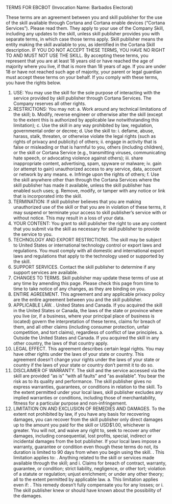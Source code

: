 TERMS FOR EBCBOT (Invocation Name: Barbados Electoral)

These terms are an agreement between you and skill publisher for the use of the skill available through Cortana and Cortana enable devices (“Cortana Services”). Please read them. They apply to your use of the Company Skill, including any updates to the skill, unless skill publisher provides you with separate terms, in which case those terms apply. Skill publisher means the entity making the skill available to you, as identified in the Cortana Skill description. 
IF YOU DO NOT ACCEPT THESE TERMS, YOU HAVE NO RIGHT TO AND MUST NOT USE THE SKILL. 
By accepting these terms, you represent that you are at least 18 years old or have reached the age of majority where you live, if that is more than 18 years of age. If you are under 18 or have not reached such age of majority, your parent or legal guardian must accept these terms on your behalf. 
If you comply with these terms, you have the rights below. 
1.	USE: You may use the skill for the sole purpose of interacting with the service provided by skill publisher through Cortana Services. The Company reserves all other rights.
2.	RESTRICTIONS: You may not:
a.	Work around any technical limitations of the skill;
b.	Modify, reverse engineer or otherwise alter the skill (except to the extent this is authorized by applicable law notwithstanding this limitation);
c.	Use the skill in any way prohibited by law, regulation, governmental order or decree;
d.	Use the skill to:
i.	defame, abuse, harass, stalk, threaten, or otherwise violate the legal rights (such as rights of privacy and publicity) of others;
ii.	engage in activity that is false or misleading or that is harmful to you, others (including children), or the skill or Cortana Service (e.g., transmitting viruses, communicating hate speech, or advocating violence against others);
iii.	share inappropriate content, advertising, spam, spyware or malware;
iv.	gain (or attempt to gain) unauthorized access to any service, data, account or network by any means.
e.	Infringe upon the rights of others;
f.	Use the skill anywhere other than through the Cortana Services where the skill publisher has made it available, unless the skill publisher has enabled such uses;
g.	Remove, modify, or tamper with any notice or link that is incorporated into the skill.
3.	TERMINATION: If skill publisher believes that you are making unauthorized use of the skill or that you are in violation of these terms, it may suspend or terminate your access to skill publisher’s service with or without notice. This may result in a loss of your data.
4.	YOUR CONTENT: You grant to skill publisher the right to use any content that you submit via the skill as necessary for skill publisher to provide the service to you.
5.	TECHNOLOGY AND EXPORT RESTRICTIONS. The skill may be subject to United States or international technology control or export laws and regulations. You must comply with all domestic and international export laws and regulations that apply to the technology used or supported by the skill.
6.	SUPPORT SERVICES. Contact the skill publisher to determine if any support services are available.
7.	CHANGES TO TERMS. Skill publisher may update these terms of use at any time by amending this page. Please check this page from time to time to take notice of any changes, as they are binding on you.
8.	ENTIRE AGREEMENT. This agreement and any applicable privacy policy are the entire agreement between you and the skill publisher.
9.	APPLICABLE LAW.
 .	United States and Canada. If you acquired the skill in the United States or Canada, the laws of the state or province where you live (or, if a business, where your principal place of business is located) govern the interpretation of these terms, claims for breach of them, and all other claims (including consumer protection, unfair competition, and tort claims), regardless of conflict of law principles.
a.	Outside the United States and Canada. If you acquired the skill in any other country, the laws of that country apply.
10.	LEGAL EFFECT. This agreement describes certain legal rights. You may have other rights under the laws of your state or country. This agreement doesn’t change your rights under the laws of your state or country if the laws of your state or country don’t permit it to do so.
11.	DISCLAIMER OF WARRANTY. The skill and the service accessed via the skill are provided “as is” “with all faults” and “as available”. You bear the risk as to its quality and performance. The skill publisher gives no express warranties, guarantees, or conditions in relation to the skill. To the extent permitted under your local laws, skill publisher excludes any implied warranties or conditions, including those of merchantability, fitness for a particular purpose and non-infringement.
12.	LIMITATION ON AND EXCLUSION OF REMEDIES AND DAMAGES. To the extent not prohibited by law, if you have any basis for recovering damages, you can recover from the skill publisher only direct damages up to the amount you paid for the skill or USD$1.00, whichever is greater. You will not, and waive any right to, seek to recover any other damages, including consequential, lost profits, special, indirect or incidental damages from the bot publisher. If your local laws impose a warranty, guarantee or condition even though these terms do not, its duration is limited to 90 days from when you begin using the skill.
 .	This limitation applies to:
 .	Anything related to the skill or services made available through the skill; and
i.	Claims for breach of contract, warranty, guarantee, or condition; strict liability, negligence, or other tort; violation of a statute or regulation; unjust enrichment; or under any other theory; all to the extent permitted by applicable law.
a.	This limitation applies even if:
 .	This remedy doesn’t fully compensate you for any losses; or
i.	The skill publisher knew or should have known about the possibility of the damages.


